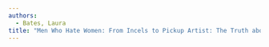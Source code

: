 ```yaml
---
authors:
  - Bates, Laura
title: "Men Who Hate Women: From Incels to Pickup Artist: The Truth about Extreme Misogyny and How it Affects Us All"
---
```


